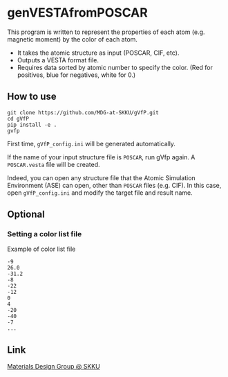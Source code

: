 # genVESTAfromPOSCAR

This program is written to represent the properties of each atom (e.g. magnetic moment) by the color of each atom.
* It takes the atomic structure as input (POSCAR, CIF, etc).
* Outputs a VESTA format file.
* Requires data sorted by atomic number to specify the color. (Red for positives, blue for negatives, white for 0.)

## How to use

```
git clone https://github.com/MDG-at-SKKU/gVfP.git
cd gVfP
pip install -e .
gvfp
```

First time, `gVfP_config.ini` will be generated automatically.

If the name of your input structure file is `POSCAR`, run gVfp again. A `POSCAR.vesta` file will be created. 

Indeed, you can open any structure file that the Atomic Simulation Environment (ASE) can open, other than `POSCAR` files (e.g. CIF). In this case, open `gVfP_config.ini` and modify the target file and result name.


## Optional
### Setting a color list file
Example of color list file
```
-9
26.0
-31.2
-8
-22
-12
0
4
-20
-40
-7
...
```

## Link
[Materials Design Group @ SKKU](https://sites.google.com/site/jsparkphys/home)
